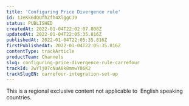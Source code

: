 ```yaml
---
title: 'Configuring Price Divergence rule'
id: 1JeKk6dQUfhZfh4XlggCJ9
status: PUBLISHED
createdAt: 2022-01-04T22:02:07.808Z
updatedAt: 2022-01-04T22:05:35.816Z
publishedAt: 2022-01-04T22:05:35.816Z
firstPublishedAt: 2022-01-04T22:05:35.816Z
contentType: trackArticle
productTeam: Channels
slug: configuring-price-divergence-rule-carrefour
trackId: 2wYlj07cNuA8k8mmwY86K2
trackSlugEN: carrefour-integration-set-up
---
```


<div class="alert alert-warning" role="alert">This is a regional exclusive content not applicable to 
English speaking countries.</div>
